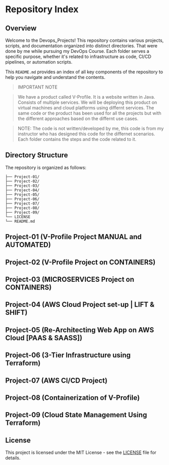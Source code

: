 # Repository Index
## Overview
Welcome to the Devops_Projects! This repository contains various projects, scripts, and documentation organized into distinct directories.
That were done by me while pursuing my DevOps Course.
Each folder serves a specific purpose, whether it's related to infrastructure as code, CI/CD pipelines, or automation scripts.

This `README.md` provides an index of all key components of the repository to help you navigate and understand the contents.

> IMPORTANT NOTE


> We have a product called V-Profile. It is a website written in Java. Consists of multiple services.
> We will be deploying this product on virtual machines and cloud platforms using differnt services.
> The same code or the product has been used for all the projects but with the different approaches based on the differnt use cases.

> NOTE: The code is not written/developed by me, this code is from my instructor who has designed this code for the differnet scenarios.
> Each folder contains the steps and the code related to it.


## Directory Structure

The repository is organized as follows:

```plaintext
├── Project-01/
├── Project-02/
├── Project-03/
├── Project-04/
├── Project-05/
├── Project-06/
├── Project-07/
├── Project-08/
├── Project-09/
└── LICENSE
└── README.md
```

## Project-01 (V-Profile Project MANUAL and AUTOMATED)

## Project-02 (V-Profile Project on CONTAINERS)

## Project-03 (MICROSERVICES Project on CONTAINERS)

## Project-04 (AWS Cloud Project set-up | LIFT & SHIFT)

## Project-05 (Re-Architecting Web App on AWS Cloud [PAAS & SAASS])

## Project-06 (3-Tier Infrastructure using Terraform)

## Project-07 (AWS CI/CD Project)

## Project-08 (Containerization of V-Profile)

## Project-09 (Cloud State Management Using Terraform)
  
  
## License

This project is licensed under the MIT License - see the [LICENSE](LICENSE) file for details.




